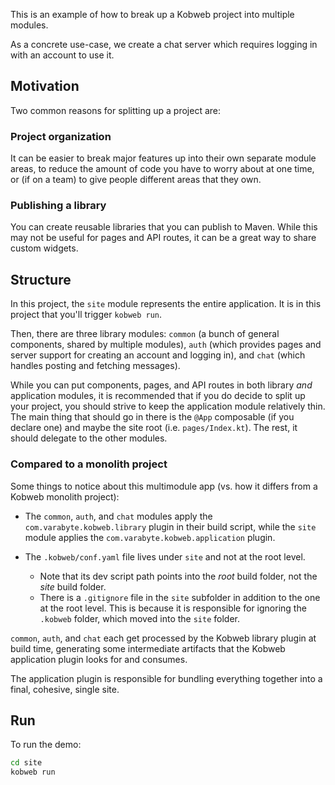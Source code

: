 This is an example of how to break up a Kobweb project into multiple modules.

As a concrete use-case, we create a chat server which requires logging in with an account to use it.

## Motivation

Two common reasons for splitting up a project are:

### Project organization

It can be easier to break major features up into their own separate module areas, to reduce the amount of code you have
to worry about at one time, or (if on a team) to give people different areas that they own.

### Publishing a library

You can create reusable libraries that you can publish to Maven. While this may not be useful for pages and API routes,
it can be a great way to share custom widgets.

## Structure

In this project, the `site` module represents the entire application. It is in this project that you'll trigger
`kobweb run`.

Then, there are three library modules: `common` (a bunch of general components, shared by multiple modules), `auth`
(which provides pages and server support for creating an account and logging in), and `chat` (which handles posting and
fetching messages).

While you can put components, pages, and API routes in both library *and* application modules, it is recommended that if
you do decide to split up your project, you should strive to keep the application module relatively thin. The main thing
that should go in there is the `@App` composable (if you declare one) and maybe the site root (i.e. `pages/Index.kt`).
The rest, it should delegate to the other modules.

### Compared to a monolith project

Some things to notice about this multimodule app (vs. how it differs from a Kobweb monolith project):

* The `common`, `auth`, and `chat` modules apply the `com.varabyte.kobweb.library` plugin in their build script, while
  the `site` module applies the `com.varabyte.kobweb.application` plugin.

* The `.kobweb/conf.yaml` file lives under `site` and not at the root level.
  * Note that its dev script path points into the *root* build folder, not the *site* build folder.
  * There is a `.gitignore` file in the `site` subfolder in addition to the one at the root level. This is because it is
    responsible for ignoring the `.kobweb` folder, which moved into the `site` folder. 

`common`, `auth`, and `chat` each get processed by the Kobweb library plugin at build time, generating some intermediate
artifacts that the Kobweb application plugin looks for and consumes.

The application plugin is responsible for bundling everything together into a final, cohesive, single site.

## Run

To run the demo:

```bash
cd site
kobweb run
```